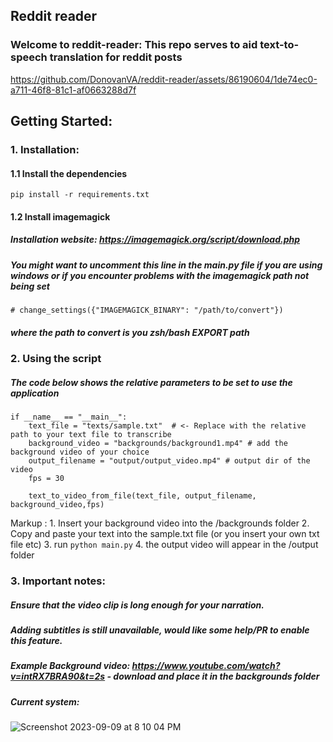 ## Reddit reader

### Welcome to reddit-reader: This repo serves to aid text-to-speech translation for reddit posts

https://github.com/DonovanVA/reddit-reader/assets/86190604/1de74ec0-a711-46f8-81c1-af0663288d7f


## Getting Started:

### 1. Installation:

#### 1.1 Install the dependencies

```
pip install -r requirements.txt

```

#### 1.2 Install imagemagick
##### Installation website: https://imagemagick.org/script/download.php

##### You might want to uncomment this line in the main.py file if you are using windows or if you encounter problems with the imagemagick path not being set
```
# change_settings({"IMAGEMAGICK_BINARY": "/path/to/convert"})
```
##### where the path to convert is you zsh/bash EXPORT path


### 2. Using the script
##### The code below shows the relative parameters to be set to use the application
```
if __name__ == "__main__":
    text_file = "texts/sample.txt"  # <- Replace with the relative path to your text file to transcribe
    background_video = "backgrounds/background1.mp4" # add the background video of your choice
    output_filename = "output/output_video.mp4" # output dir of the video
    fps = 30

    text_to_video_from_file(text_file, output_filename, background_video,fps)
```

Markup : 1. Insert your background video into the /backgrounds folder
         2. Copy and paste your text into the sample.txt file (or you insert your own txt file etc)
         3. run 
         ```
         python main.py
         ```
         4. the output video will appear in the /output folder


### 3. Important notes:

##### Ensure that the video clip is long enough for your narration.
##### Adding subtitles is still unavailable, would like some help/PR to enable this feature.
##### Example Background video: https://www.youtube.com/watch?v=intRX7BRA90&t=2s - download and place it in the backgrounds folder
##### Current system:
![Screenshot 2023-09-09 at 8 10 04 PM](https://github.com/DonovanVA/reddit-reader/assets/86190604/407c77dd-a074-44b2-88bb-3df907f5cb7e)






